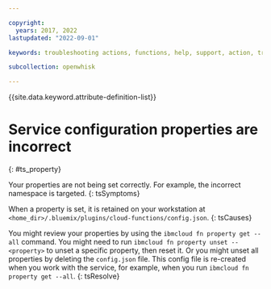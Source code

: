```yaml
---

copyright:
  years: 2017, 2022
lastupdated: "2022-09-01"

keywords: troubleshooting actions, functions, help, support, action, troubleshoot, system limits, configuration

subcollection: openwhisk

---
```


{{site.data.keyword.attribute-definition-list}}

# Service configuration properties are incorrect
{: #ts_property}

Your properties are not being set correctly. For example, the incorrect namespace is targeted.
{: tsSymptoms}

When a property is set, it is retained on your workstation at `<home_dir>/.bluemix/plugins/cloud-functions/config.json`.
{: tsCauses}

You might review your properties by using the `ibmcloud fn property get --all` command. You might need to run `ibmcloud fn property unset --<property>` to unset a specific property, then reset it. Or you might unset all properties by deleting the `config.json` file. This config file is re-created when you work with the service, for example, when you run `ibmcloud fn property get --all`.
{: tsResolve}

